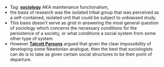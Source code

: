 - Tag: **[sociology](../notes/sociology)**
AKA maintenance functionalism, 
- the basis of research was the isolated tribal group that was perceived as a self-contained, isolated unit that could be subject to unbiassed study.
- This basis doesn't serve as grist in answering the most general question of sociology which concerns the necessary conditions for the persistence of a society, or what conditions a social system from some other type of system 
- However **[Talcott Parsons](../notes/Talcott_Parsons)** argued that given the clear impossibility of developing some Newtonian analogue, then the best that sociologists can do is to take as given certain social structures to be their point of departure. 